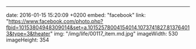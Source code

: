 ---
date: 2016-01-15 15:20:09 +0200
embed: "facebook"
link: "https://www.facebook.com/photo.php?fbid=10153804948309014&set=a.10152578004154014.1073741827.813764013&type=3&theater"
img: "/img/life/00117_item.md.jpg"
imageWidth: 530
imageHeight: 354
